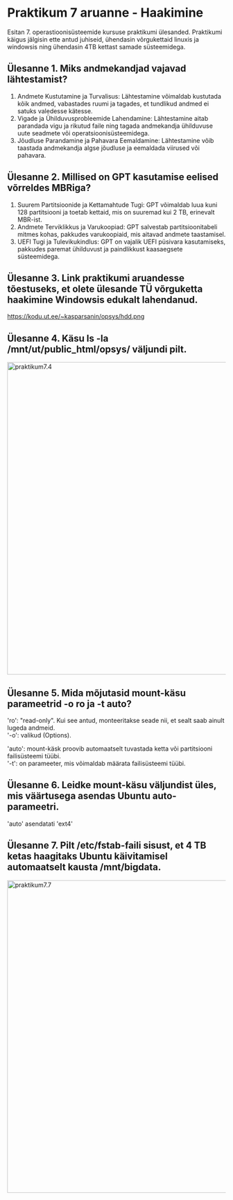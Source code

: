 # Praktikum 7 aruanne - Haakimine

Esitan 7. operastioonisüsteemide kursuse praktikumi ülesanded. Praktikumi käigus jälgisin ette antud juhiseid, ühendasin võrgukettaid linuxis ja windowsis ning ühendasin 4TB kettast samade süsteemidega.

## Ülesanne 1. Miks andmekandjad vajavad lähtestamist?

1. Andmete Kustutamine ja Turvalisus: Lähtestamine võimaldab kustutada kõik andmed, vabastades ruumi ja tagades, et tundlikud andmed ei satuks valedesse kätesse.
2. Vigade ja Ühilduvusprobleemide Lahendamine: Lähtestamine aitab parandada vigu ja rikutud faile ning tagada andmekandja ühilduvuse uute seadmete või operatsioonisüsteemidega.
3. Jõudluse Parandamine ja Pahavara Eemaldamine: Lähtestamine võib taastada andmekandja algse jõudluse ja eemaldada viirused või pahavara.


## Ülesanne 2. Millised on GPT kasutamise eelised võrreldes MBRiga?

1. Suurem Partitsioonide ja Kettamahtude Tugi: GPT võimaldab luua kuni 128 partitsiooni ja toetab kettaid, mis on suuremad kui 2 TB, erinevalt MBR-ist.
2. Andmete Terviklikkus ja Varukoopiad: GPT salvestab partitsioonitabeli mitmes kohas, pakkudes varukoopiaid, mis aitavad andmete taastamisel.
3. UEFI Tugi ja Tulevikukindlus: GPT on vajalik UEFI püsivara kasutamiseks, pakkudes paremat ühilduvust ja paindlikkust kaasaegsete süsteemidega.


## Ülesanne 3. Link praktikumi aruandesse tõestuseks, et olete ülesande TÜ võrguketta haakimine Windowsis edukalt lahendanud.
https://kodu.ut.ee/~kasparsanin/opsys/hdd.png

## Ülesanne 4. Käsu ls -la /mnt/ut/public_html/opsys/ väljundi pilt.
<img width="720" alt="praktikum7.4" src="https://github.com/user-attachments/assets/43811694-722d-477c-85f0-8be4e9820965">

## Ülesanne 5. Mida mõjutasid mount-käsu parameetrid -o ro ja -t auto?

'ro': "read-only". Kui see antud, monteeritakse seade nii, et sealt saab ainult lugeda andmeid. \
'-o': valikud (Options).

'auto': mount-käsk proovib automaatselt tuvastada ketta või partitsiooni failisüsteemi tüübi. \
'-t': on parameeter, mis võimaldab määrata failisüsteemi tüübi.

## Ülesanne 6. Leidke mount-käsu väljundist üles, mis väärtusega asendas Ubuntu auto-parameetri.

'auto' asendatati 'ext4'

## Ülesanne 7. Pilt /etc/fstab-faili sisust, et 4 TB ketas haagitaks Ubuntu käivitamisel automaatselt kausta /mnt/bigdata.
<img width="720" alt="praktikum7.7" src="https://github.com/user-attachments/assets/2c57415a-efbf-4d66-921a-ab321c8ff110">


